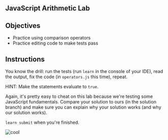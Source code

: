 JavaScript Arithmetic Lab
---

## Objectives

- Practice using comparison operators
- Practice editing code to make tests pass

## Instructions

You know the drill: run the tests (run `learn` in the console of your IDE), read the output, fix the code (in `operators.js` this time), repeat.

HINT: Make the statements evaluate to `true`.

Again, it's pretty easy to cheat on this lab because we're testing some JavaScript fundamentals. Compare your solution to ours (in the solution branch) and make sure you can explain why your solution works (and why our solution works).

`learn submit` when you're finished.

![cool](http://i.giphy.com/fHXB3OOd5uTok.gif)
